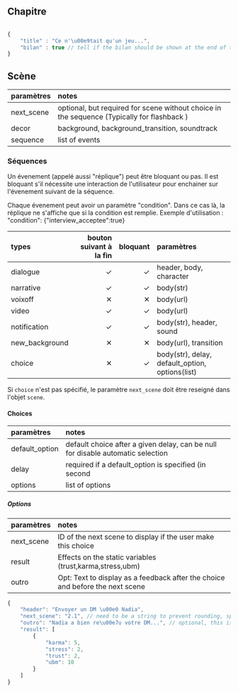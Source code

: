 ## Chapitre

```js

{
    "title" : "Ce n'\u00e9tait qu'un jeu...", 
    "bilan" : true // tell if the bilan should be shown at the end of the chapter.
}

```

## Scène

| paramètres     |  notes                                                                                      |
|:-------------- |:------------------------------------------------------------------------------------------- |
| next_scene     | optional, but required for scene without choice in the sequence (Typically for flashback )  |
| decor          | background, background_transition, soundtrack                                               |
| sequence       | list of events                                                                              |


### Séquences

Un évenement (appelé aussi "réplique") peut être bloquant ou pas. Il est bloquant s'il nécessite une interaction de l'utilisateur pour enchainer sur l'évenement suivant de la séquence.

Chaque évenement peut avoir un paramètre "condition". Dans ce cas là, la réplique ne s'affiche que si la condition est remplie. Exemple d'utilisation : "condition": {"interview_acceptee":true}


| types          |  bouton suivant à la fin | bloquant | paramètres                                      |
|:------------   | ------------------------:| --------:|:----------------------------------------------- |
| dialogue       |                        ✓ |        ✓ | header, body, character                         |
| narrative      |                        ✓ |        ✓ | body(str)                                       |
| voixoff        |                        ✕ |        ✕ | body(url)                                       |
| video          |                        ✓ |        ✓ | body(url)                                       |
| notification   |                        ✓ |        ✓ | body(str), header, sound                        |
| new_background |                        ✕ |        ✕ | body(url), transition                           |
| choice         |                        ✕ |        ✓ | body(str), delay, default_option, options(list) |

Si `choice` n'est pas spécifié, le paramètre `next_scene` doit être reseigné dans l'objet `scene`.

#### Choices

| paramètres     |  notes                                                                          |
|:-------------- |:------------------------------------------------------------------------------- |
| default_option | default choice after a given delay, can be null for disable automatic selection |
| delay          | required if a default_option is specified (in second                            |
| options        | list of options                                                                 |

##### Options

| paramètres     |  notes                                                                          |
|:-------------- |:------------------------------------------------------------------------------- |
| next_scene     | ID of the next scene to display if the user make this choice                    |
| result         | Effects on the static variables (trust,karma,stress,ubm)                        |
| outro          | Opt: Text to display as a feedback after the choice and before the next scene   |


```js
{
    "header": "Envoyer un DM \u00e0 Nadia",
    "next_scene": "2.1", // need to be a string to prevent rounding, special cast..
    "outro": "Nadia a bien re\u00e7u votre DM...", // optional, this is a message that has to be shown before the next scene
    "result": [
        {
            "karma": 5,
            "stress": 2,
            "trust": 2,
            "ubm": 10
        }
    ]
}

```

